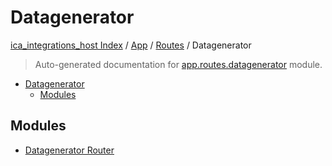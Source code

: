 # Datagenerator

[ica_integrations_host Index](../../../README.md#ica_integrations_host-index) / [App](../../index.md#app) / [Routes](../index.md#routes) / Datagenerator

> Auto-generated documentation for [app.routes.datagenerator](https://github.ibm.com/destiny/ica_integrations_host/blob/main/app/routes/datagenerator/__init__.py) module.

- [Datagenerator](#datagenerator)
  - [Modules](#modules)

## Modules

- [Datagenerator Router](./datagenerator_router.md)
